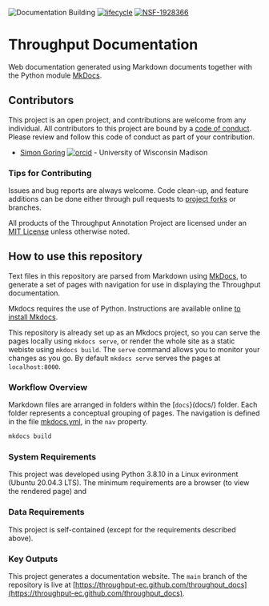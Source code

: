 ![Documentation Building](https://github.com/throughput-ec/throughput_docs/actions/workflows/ci.yml/badge.svg)
[![lifecycle](https://img.shields.io/badge/lifecycle-experimental-orange.svg)](https://www.tidyverse.org/lifecycle/#experimental)
[![NSF-1928366](https://img.shields.io/badge/NSF-1928366-blue.svg)](https://nsf.gov/awardsearch/showAward?AWD_ID=1928366)

# Throughput Documentation

Web documentation generated using Markdown documents together with the Python module [MkDocs](https://www.mkdocs.org/).

## Contributors

This project is an open project, and contributions are welcome from any individual.  All contributors to this project are bound by a [code of conduct](CODE_OF_CONDUCT.md).  Please review and follow this code of conduct as part of your contribution.

*   [Simon Goring](http://goring.org) [![orcid](https://img.shields.io/badge/orcid-0000--0002--2700--4605-brightgreen.svg)](https://orcid.org/0000-0002-2700-4605) - University of Wisconsin Madison

### Tips for Contributing

Issues and bug reports are always welcome.  Code clean-up, and feature additions can be done either through pull requests to [project forks]() or branches.

All products of the Throughput Annotation Project are licensed under an [MIT License](LICENSE.md) unless otherwise noted.

## How to use this repository

Text files in this repository are parsed from Markdown using [MkDocs](https://www.mkdocs.org/), to generate a set of pages with navigation for use in displaying the Throughput documentation.

Mkdocs requires the use of Python.  Instructions are available online [to install Mkdocs](https://www.mkdocs.org/getting-started/#installation).

This repository is already set up as an Mkdocs project, so you can serve the pages locally using `mkdocs serve`, or render the whole site as a static webiste using `mkdocs build`.  The `serve` command allows you to monitor your changes as you go.  By default `mkdocs serve` serves the pages at `localhost:8000`.

### Workflow Overview

Markdown files are arranged in folders within the [`docs`}(docs/) folder.  Each folder represents a conceptual grouping of pages.  The navigation is defined in the file [mkdocs.yml](mkdocs.yml), in the `nav` property.

```bash
mkdocs build
```

### System Requirements

This project was developed using Python 3.8.10 in a Linux evironment (Ubuntu 20.04.3 LTS).  The minimum requirements are a browser (to view the rendered page) and 

### Data Requirements

This project is self-contained (except for the requirements described above).

### Key Outputs

This project generates a documentation website.  The `main` branch of the repository is live at [https://throughput-ec.github.com/throughput_docs](https://throughput-ec.github.com/throughput_docs).
